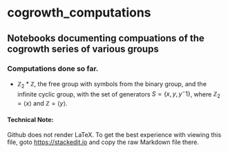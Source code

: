 # cogrowth_computations
## Notebooks documenting compuations of the cogrowth series of various groups

### Computations done so far.

- $\mathbb{Z}_2*\mathbb{Z}$, the free group with symbols from the binary group, and the infinite cyclic group, with the set of generators $S=\{x,y,y^-1\}$, where $\mathbb{Z}_2=\langle x\rangle$ and $\mathbb{Z}=\langle y\rangle$.


#### Technical Note:
Github does not render LaTeX. To get the best experience with viewing this file, goto https://stackedit.io and copy the raw Markdown file there.
